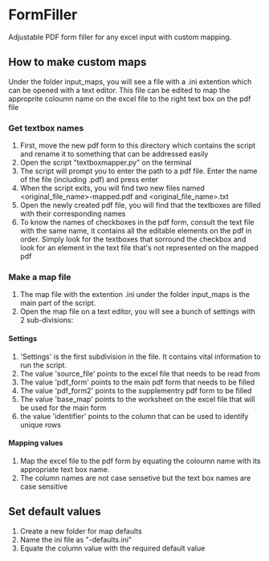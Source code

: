# FormFiller
Adjustable PDF form filler for any excel input with custom mapping.

## How to make custom maps
Under the folder input_maps, you will see a file with a .ini extention which can be opened with a text editor.
This file can be edited to map the approprite coloumn name on the excel file to the right text box on the pdf file 
### Get textbox names 
1. First, move the new pdf form to this directory which contains the script and rename it to something that can be addressed easily 
1. Open the script "textboxmapper.py" on the terminal
1. The script will prompt you to enter the path to a pdf file. Enter the name of the file (including .pdf) and press enter 
1. When the script exits, you will find two new files named <original_file_name>-mapped.pdf and <original_file_name>.txt 
1. Open the newly created pdf file, you will find that the textboxes are filled with their corresponding names
1. To know the names of checkboxes in the pdf form, consult the text file with the same name, it contains all the editable elements
   on the pdf in order. Simply look for the textboxes that sorround the checkbox and look for an element in the text file
   that's not represented on the mapped pdf 
### Make a map file
1. The map file with the extention .ini under the folder input_maps is the main part of the script.
1. Open the map file on a text editor, you will see a bunch of settings with 2 sub-divisions:
#### Settings
1. 'Settings' is the first subdivision in the file. It contains vital information to run the script. 
1. The value 'source_file' points to the excel file that needs to be read from 
1. The value 'pdf_form' points to the main pdf form that needs to be filled 
1. The value 'pdf_form2' points to the supplementry pdf form to be filled 
1. The value 'base_map' points to the worksheet on the excel file that will be used for the main form 
1. the value 'identifier' points to the column that can be used to identify unique rows 
#### Mapping values 
1. Map the excel file to the pdf form by equating the coloumn name with its appropriate text box name. 
1. The column names are not case sensetive but the text box names are case sensitive
## Set default values
1. Create a new folder for map defaults 
1. Name the ini file as "<worksheet-name>-defaults.ini"
1. Equate the column value with  the required default value